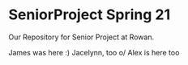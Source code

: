 # SeniorProject Spring 21
Our Repository for Senior Project at Rowan.


James was here :)
Jacelynn, too o/
Alex is here too
